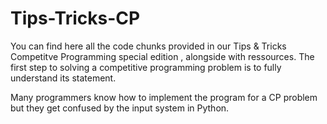 # Tips-Tricks-CP
You can find here all the code chunks provided in our Tips &amp; Tricks Competitve Programming special edition , alongside with ressources. 
The first step to solving a competitive programming problem is to fully understand its statement.

Many programmers know how to implement the program for a CP problem but they get confused by the input system in Python.
